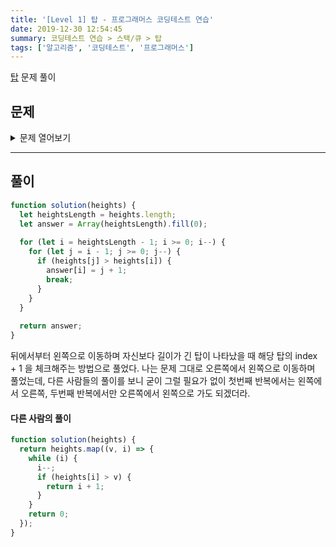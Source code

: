 ```yaml
---
title: '[Level 1] 탑 - 프로그래머스 코딩테스트 연습'
date: 2019-12-30 12:54:45
summary: 코딩테스트 연습 > 스택/큐 > 탑
tags: ['알고리즘', '코딩테스트', '프로그래머스']
---
```


[탑](https://programmers.co.kr/learn/courses/30/lessons/42588) 문제 풀이

## 문제

<details>
  <summary>문제 열어보기</summary>

수평 직선에 탑 N대를 세웠습니다. 모든 탑의 꼭대기에는 신호를 송/수신하는 장치를 설치했습니다. 발사한 신호는 신호를 보낸 탑보다 높은 탑에서만 수신합니다. 또한, 한 번 수신된 신호는 다른 탑으로 송신되지 않습니다.

예를 들어 높이가 6, 9, 5, 7, 4인 다섯 탑이 왼쪽으로 동시에 레이저 신호를 발사합니다. 그러면, 탑은 다음과 같이 신호를 주고받습니다. 높이가 4인 다섯 번째 탑에서 발사한 신호는 높이가 7인 네 번째 탑이 수신하고, 높이가 7인 네 번째 탑의 신호는 높이가 9인 두 번째 탑이, 높이가 5인 세 번째 탑의 신호도 높이가 9인 두 번째 탑이 수신합니다. 높이가 9인 두 번째 탑과 높이가 6인 첫 번째 탑이 보낸 레이저 신호는 어떤 탑에서도 수신할 수 없습니다.

송신 탑(높이) | 수신 탑(높이)
--- | ---
5(4) | 4(7)
4(7) | 2(9)
3(5) | 2(9)
2(9) | -
1(6) | -

맨 왼쪽부터 순서대로 탑의 높이를 담은 배열 heights가 매개변수로 주어질 때 각 탑이 쏜 신호를 어느 탑에서 받았는지 기록한 배열을 return 하도록 solution 함수를 작성해주세요.

### 제한사항

* heights는 길이 2 이상 100 이하인 정수 배열입니다.
* 모든 탑의 높이는 1 이상 100 이하입니다.
* 신호를 수신하는 탑이 없으면 0으로 표시합니다.

### 입출력 예

heights | return
--- | ---
[6,9,5,7,4] | [0,0,2,2,4]
[3,9,9,3,5,7,2] | [0,0,0,3,3,3,6]
[1,5,3,6,7,6,5] | [0,0,2,0,0,5,6]

### 입출력 예 설명

* 입출력 예 #1  
  앞서 설명한 예와 같습니다.

* 입출력 예 #2  
  [1,2,3] 번째 탑이 쏜 신호는 아무도 수신하지 않습니다.  
  [4,5,6] 번째 탑이 쏜 신호는 3번째 탑이 수신합니다.  
  [7] 번째 탑이 쏜 신호는 6번째 탑이 수신합니다.  

* 입출력 예 #3  
  [1,2,4,5] 번째 탑이 쏜 신호는 아무도 수신하지 않습니다.  
  [3] 번째 탑이 쏜 신호는 2번째 탑이 수신합니다.  
  [6] 번째 탑이 쏜 신호는 5번째 탑이 수신합니다.  
  [7] 번째 탑이 쏜 신호는 6번째 탑이 수신합니다.  

</details>

------

## 풀이

```javascript
function solution(heights) {
  let heightsLength = heights.length;
  let answer = Array(heightsLength).fill(0);
  
  for (let i = heightsLength - 1; i >= 0; i--) {
    for (let j = i - 1; j >= 0; j--) {
      if (heights[j] > heights[i]) {
        answer[i] = j + 1;
        break;
      }
    }
  }
  
  return answer;
}
```

뒤에서부터 왼쪽으로 이동하며 자신보다 길이가 긴 탑이 나타났을 때 해당 탑의 index + 1 을 체크해주는 방법으로 풀었다. 나는 문제 그대로 오른쪽에서 왼쪽으로 이동하며 풀었는데, 다른 사람들의 풀이를 보니 굳이 그럴 필요가 없이 첫번째 반복에서는 왼쪽에서 오른쪽, 두번째 반복에서만 오른쪽에서 왼쪽으로 가도 되겠더라.

#### 다른 사람의 풀이

```javascript
function solution(heights) {
  return heights.map((v, i) => {
    while (i) {
      i--;
      if (heights[i] > v) {
        return i + 1;
      }
    }
    return 0;
  });
}
```

